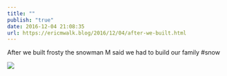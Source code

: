 ```yaml
---
title: ""
publish: "true"
date: 2016-12-04 21:08:35
url: https://ericmwalk.blog/2016/12/04/after-we-built.html
---
```


After we built frosty the snowman M said we had to build our family #snow

![](https://ericmwalk.blog/uploads/2022/721a7d1e3d.jpg)